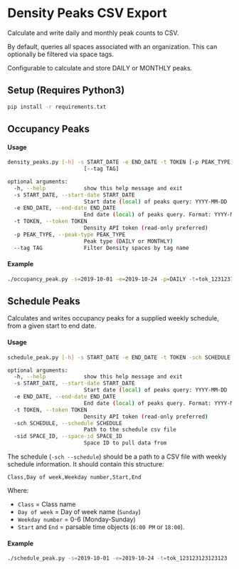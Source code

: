 # Density Peaks CSV Export
Calculate and write daily and monthly peak counts to CSV.

By default, queries all spaces associated with an organization. This can optionally
be filtered via space tags.

Configurable to calculate and store DAILY or MONTHLY peaks.

## Setup (Requires Python3)
```bash
pip install -r requirements.txt
```


## Occupancy Peaks
#### Usage
```bash
density_peaks.py [-h] -s START_DATE -e END_DATE -t TOKEN [-p PEAK_TYPE]
                        [--tag TAG]

optional arguments:
  -h, --help            show this help message and exit
  -s START_DATE, --start-date START_DATE
                        Start date (local) of peaks query: YYYY-MM-DD
  -e END_DATE, --end-date END_DATE
                        End date (local) of peaks query. Format: YYYY-MM-DD
  -t TOKEN, --token TOKEN
                        Density API token (read-only preferred)
  -p PEAK_TYPE, --peak-type PEAK_TYPE
                        Peak type (DAILY or MONTHLY)
  --tag TAG             Filter Density spaces by tag name
```

#### Example
```bash
./occupancy_peak.py -s=2019-10-01 -e=2019-10-24 -p=DAILY -t=tok_123123123123123 --tag=conference_room
```

## Schedule Peaks
Calculates and writes occupancy peaks for a supplied weekly schedule, from a given start to end date.

#### Usage
```bash
schedule_peak.py [-h] -s START_DATE -e END_DATE -t TOKEN -sch SCHEDULE -sid SPACE_ID

optional arguments:
  -h, --help            show this help message and exit
  -s START_DATE, --start-date START_DATE
                        Start date (local) of peaks query: YYYY-MM-DD
  -e END_DATE, --end-date END_DATE
                        End date (local) of peaks query. Format: YYYY-MM-DD
  -t TOKEN, --token TOKEN
                        Density API token (read-only preferred)
  -sch SCHEDULE, --schedule SCHEDULE
                        Path to the schedule csv file
  -sid SPACE_ID, --space-id SPACE_ID
                        Space ID to pull data from
```

The schedule (`-sch --schedule`) should be a path to a CSV file with weekly schedule information. It should contain this structure:

```csv
Class,Day of week,Weekday number,Start,End
```

Where:
  - `Class` = Class name
  - `Day of week` = Day of week name (`Sunday`)
  - `Weekday number` = 0-6 (Monday-Sunday)
  - `Start` and `End` = parsable time objects (`6:00 PM` or `18:00`).

#### Example
```bash
./schedule_peak.py -s=2019-10-01 -e=2019-10-24 -t=tok_123123123123123 -sid=spc_12312312313 -s=/path/to/schedule.csv
```
